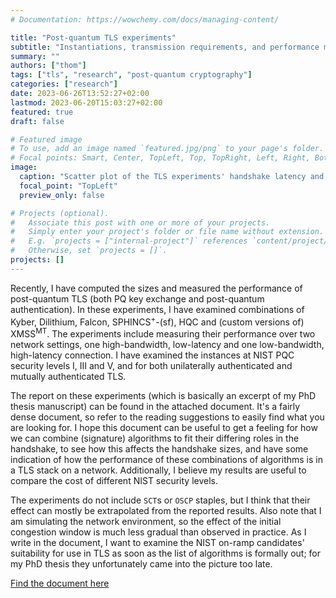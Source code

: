 ```yaml
---
# Documentation: https://wowchemy.com/docs/managing-content/

title: "Post-quantum TLS experiments"
subtitle: "Instantiations, transmission requirements, and performance measurements for NIST security levels I, III and V"
summary: ""
authors: ["thom"]
tags: ["tls", "research", "post-quantum cryptography"]
categories: ["research"]
date: 2023-06-26T13:52:27+02:00
lastmod: 2023-06-20T15:03:27+02:00
featured: true
draft: false

# Featured image
# To use, add an image named `featured.jpg/png` to your page's folder.
# Focal points: Smart, Center, TopLeft, Top, TopRight, Left, Right, BottomLeft, Bottom, BottomRight.
image:
  caption: "Scatter plot of the TLS experiments' handshake latency and size"
  focal_point: "TopLeft"
  preview_only: false

# Projects (optional).
#   Associate this post with one or more of your projects.
#   Simply enter your project's folder or file name without extension.
#   E.g. `projects = ["internal-project"]` references `content/project/deep-learning/index.md`.
#   Otherwise, set `projects = []`.
projects: []
---
```

Recently, I have computed the sizes and measured the performance of post-quantum TLS (both PQ key exchange and post-quantum authentication). In these experiments, I have examined combinations of Kyber, Dilithium, Falcon, SPHINCS<sup>+</sup>-(sf), HQC and (custom versions of) XMSS<sup>MT</sup>. The experiments include measuring their performance over two network settings, one high-bandwidth, low-latency and one low-bandwidth, high-latency connection.
I have examined the instances at NIST PQC security levels I, III and V, and for both unilaterally authenticated and mutually authenticated TLS.

The report on these experiments (which is basically an excerpt of my PhD thesis manuscript) can be found in the attached document. It's a fairly dense document, so refer to the reading suggestions to easily find what you are looking for.
I hope this document can be useful to get a feeling for how we can combine (signature) algorithms to fit their differing roles in the handshake, to see how this affects the handshake sizes, and have some indication of how the performance of these combinations of algorithms is in a TLS stack on a network. Additionally, I believe my results are useful to compare the cost of different NIST security levels.

The experiments do not include `SCT`s or `OSCP` staples, but I think that their effect can mostly be extrapolated from the reported results. Also note that I am simulating the network environment, so the effect of the initial congestion window is much less gradual than observed in practice.
As I write in the document, I want to examine the NIST on-ramp candidates' suitability for use in TLS as soon as the list of algorithms is formally out; for my PhD thesis they unfortunately came into the picture too late.

[Find the document here](handout-tls.pdf)
